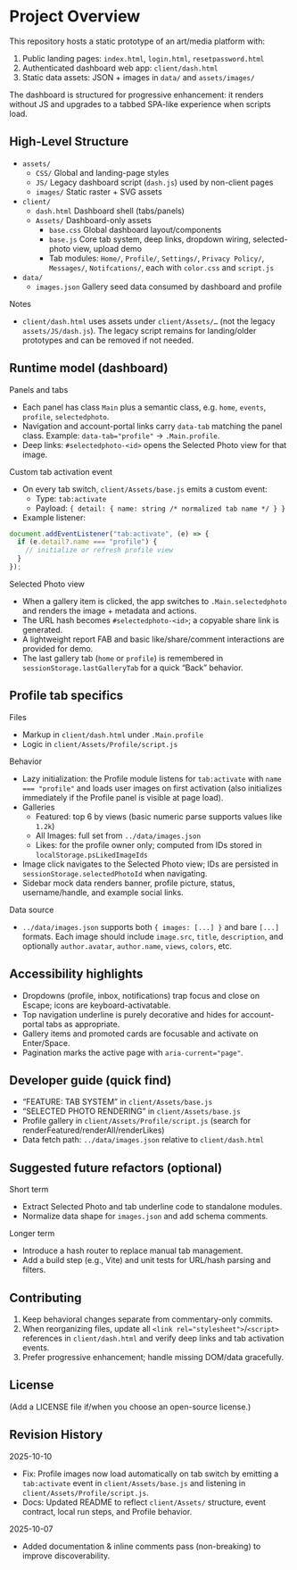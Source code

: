 # Project Overview

This repository hosts a static prototype of an art/media platform with:

1. Public landing pages: `index.html`, `login.html`, `resetpassword.html`
2. Authenticated dashboard web app: `client/dash.html`
3. Static data assets: JSON + images in `data/` and `assets/images/`

The dashboard is structured for progressive enhancement: it renders without JS and upgrades to a tabbed SPA-like experience when scripts load.

## High-Level Structure

- `assets/`
  - `CSS/` Global and landing-page styles
  - `JS/` Legacy dashboard script (`dash.js`) used by non-client pages
  - `images/` Static raster + SVG assets
- `client/`
  - `dash.html` Dashboard shell (tabs/panels)
  - `Assets/` Dashboard-only assets
    - `base.css` Global dashboard layout/components
    - `base.js` Core tab system, deep links, dropdown wiring, selected-photo view, upload demo
    - Tab modules: `Home/`, `Profile/`, `Settings/`, `Privacy Policy/`, `Messages/`, `Notifcations/`, each with `color.css` and `script.js`
- `data/`
  - `images.json` Gallery seed data consumed by dashboard and profile

Notes

- `client/dash.html` uses assets under `client/Assets/…` (not the legacy `assets/JS/dash.js`). The legacy script remains for landing/older prototypes and can be removed if not needed.

## Runtime model (dashboard)

Panels and tabs

- Each panel has class `Main` plus a semantic class, e.g. `home`, `events`, `profile`, `selectedphoto`.
- Navigation and account-portal links carry `data-tab` matching the panel class. Example: `data-tab="profile"` -> `.Main.profile`.
- Deep links: `#selectedphoto-<id>` opens the Selected Photo view for that image.

Custom tab activation event

- On every tab switch, `client/Assets/base.js` emits a custom event:
  - Type: `tab:activate`
  - Payload: `{ detail: { name: string /* normalized tab name */ } }`
- Example listener:

```js
document.addEventListener("tab:activate", (e) => {
  if (e.detail?.name === "profile") {
    // initialize or refresh profile view
  }
});
```

Selected Photo view

- When a gallery item is clicked, the app switches to `.Main.selectedphoto` and renders the image + metadata and actions.
- The URL hash becomes `#selectedphoto-<id>`; a copyable share link is generated.
- A lightweight report FAB and basic like/share/comment interactions are provided for demo.
- The last gallery tab (`home` or `profile`) is remembered in `sessionStorage.lastGalleryTab` for a quick “Back” behavior.

## Profile tab specifics

Files

- Markup in `client/dash.html` under `.Main.profile`
- Logic in `client/Assets/Profile/script.js`

Behavior

- Lazy initialization: the Profile module listens for `tab:activate` with `name === "profile"` and loads user images on first activation (also initializes immediately if the Profile panel is visible at page load).
- Galleries
  - Featured: top 6 by views (basic numeric parse supports values like `1.2k`)
  - All Images: full set from `../data/images.json`
  - Likes: for the profile owner only; computed from IDs stored in `localStorage.psLikedImageIds`
- Image click navigates to the Selected Photo view; IDs are persisted in `sessionStorage.selectedPhotoId` when navigating.
- Sidebar mock data renders banner, profile picture, status, username/handle, and example social links.

Data source

- `../data/images.json` supports both `{ images: [...] }` and bare `[...]` formats. Each image should include `image.src`, `title`, `description`, and optionally `author.avatar`, `author.name`, `views`, `colors`, etc.

## Accessibility highlights

- Dropdowns (profile, inbox, notifications) trap focus and close on Escape; icons are keyboard-activatable.
- Top navigation underline is purely decorative and hides for account-portal tabs as appropriate.
- Gallery items and promoted cards are focusable and activate on Enter/Space.
- Pagination marks the active page with `aria-current="page"`.

## Developer guide (quick find)

- “FEATURE: TAB SYSTEM” in `client/Assets/base.js`
- “SELECTED PHOTO RENDERING” in `client/Assets/base.js`
- Profile gallery in `client/Assets/Profile/script.js` (search for renderFeatured/renderAll/renderLikes)
- Data fetch path: `../data/images.json` relative to `client/dash.html`

## Suggested future refactors (optional)

Short term

- Extract Selected Photo and tab underline code to standalone modules.
- Normalize data shape for `images.json` and add schema comments.

Longer term

- Introduce a hash router to replace manual tab management.
- Add a build step (e.g., Vite) and unit tests for URL/hash parsing and filters.

## Contributing

1. Keep behavioral changes separate from commentary-only commits.
2. When reorganizing files, update all `<link rel="stylesheet">`/`<script>` references in `client/dash.html` and verify deep links and tab activation events.
3. Prefer progressive enhancement; handle missing DOM/data gracefully.

## License

(Add a LICENSE file if/when you choose an open-source license.)

## Revision History

2025-10-10

- Fix: Profile images now load automatically on tab switch by emitting a `tab:activate` event in `client/Assets/base.js` and listening in `client/Assets/Profile/script.js`.
- Docs: Updated README to reflect `client/Assets/` structure, event contract, local run steps, and Profile behavior.

2025-10-07

- Added documentation & inline comments pass (non-breaking) to improve discoverability.
